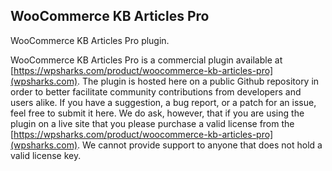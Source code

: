 ## WooCommerce KB Articles Pro

WooCommerce KB Articles Pro plugin.

WooCommerce KB Articles Pro is a commercial plugin available at [https://wpsharks.com/product/woocommerce-kb-articles-pro](wpsharks.com). The plugin is hosted here on a public Github repository in order to better facilitate community contributions from developers and users alike. If you have a suggestion, a bug report, or a patch for an issue, feel free to submit it here. We do ask, however, that if you are using the plugin on a live site that you please purchase a valid license from the [https://wpsharks.com/product/woocommerce-kb-articles-pro](wpsharks.com). We cannot provide support to anyone that does not hold a valid license key.
